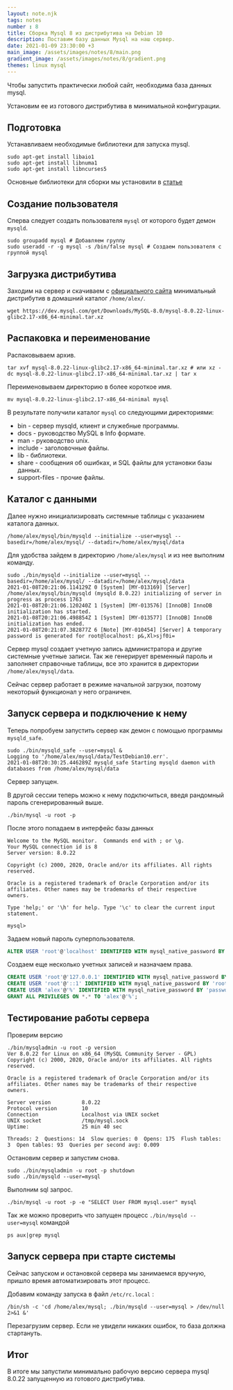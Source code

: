 ```yaml
---
layout: note.njk
tags: notes
number : 8
title: Сборка Mysql 8 из дистрибутива на Debian 10
description: Поставим базу данных Mysql на наш сервер.
date: 2021-01-09 23:30:00 +3
main_image: /assets/images/notes/8/main.png
gradient_image: /assets/images/notes/8/gradient.png
themes: linux mysql
---
```


Чтобы запустить практически любой сайт, необходима база данных mysql. 

Установим ее из готового дистрибутива в минимальной конфигурации.

## Подготовка

Устанавливаем необходимые библиотеки для запуска mysql.

```shell
sudo apt-get install libaio1
sudo apt-get install libnuma1
sudo apt-get install libncurses5
```

Основные библиотеки для сборки мы установили в [статье](https://lexusalex.ru/notes/2021-01-04-linux-debian-installing-apache2-from-source/)

## Создание пользователя

Сперва следует создать пользователя `mysql` от которого будет демон `mysqld`.

```shell
sudo groupadd mysql # Добавляем группу
sudo useradd -r -g mysql -s /bin/false mysql # Создаем пользователя с группой mysql
```

## Загрузка дистрибутива

Заходим на сервер и скачиваем с [официального сайта](https://dev.mysql.com/downloads/mysql/) минимальный дистрибутив в домашний каталог `/home/alex/`.

```shell
wget https://dev.mysql.com/get/Downloads/MySQL-8.0/mysql-8.0.22-linux-glibc2.17-x86_64-minimal.tar.xz
```

## Распаковка и переименование

Распаковываем архив.

```shell
tar xvf mysql-8.0.22-linux-glibc2.17-x86_64-minimal.tar.xz # или xz -dc mysql-8.0.22-linux-glibc2.17-x86_64-minimal.tar.xz | tar x
```

Переименовываем директорию в более короткое имя.

```shell
mv mysql-8.0.22-linux-glibc2.17-x86_64-minimal mysql
```

В результате получили каталог `mysql` со следующими директориями:

- bin - сервер mysqld, клиент и служебные программы.
- docs -	руководство MySQL в Info формате.
- man -	руководство unix.
- include -	заголовочные файлы.
- lib -	библиотеки.
- share - сообщения об ошибках, и SQL файлы для установки базы данных.
- support-files - прочие файлы.

## Каталог с данными

Далее нужно инициализировать системные таблицы с указанием каталога данных.

```shell
/home/alex/mysql/bin/mysqld --initialize --user=mysql --basedir=/home/alex/mysql/ --datadir=/home/alex/mysql/data
```

Для удобства зайдем в директорию `/home/alex/mysql` и из нее выполним команду.

```shell
sudo ./bin/mysqld --initialize --user=mysql --basedir=/home/alex/mysql/ --datadir=/home/alex/mysql/data
2021-01-08T20:21:06.114129Z 0 [System] [MY-013169] [Server] /home/alex/mysql/bin/mysqld (mysqld 8.0.22) initializing of server in progress as process 1763
2021-01-08T20:21:06.120240Z 1 [System] [MY-013576] [InnoDB] InnoDB initialization has started.
2021-01-08T20:21:06.498854Z 1 [System] [MY-013577] [InnoDB] InnoDB initialization has ended.
2021-01-08T20:21:07.382877Z 6 [Note] [MY-010454] [Server] A temporary password is generated for root@localhost: p&,Xl>sjf0i=

```

Сервер mysql создает учетную запись администратора и другие системные учетные записи.
Так же генерирует временный пароль и заполняет справочные таблицы, все это хранится в директории `/home/alex/mysql/data`.

Сейчас сервер работает в режиме начальной загрузки, поэтому некоторый функционал у него ограничен.

## Запуск сервера и подключение к нему

Теперь попробуем запустить сервер как демон с помощью программы `mysqld_safe`.

```shell
sudo ./bin/mysqld_safe --user=mysql &
Logging to '/home/alex/mysql/data/TestDebian10.err'.
2021-01-08T20:30:25.446289Z mysqld_safe Starting mysqld daemon with databases from /home/alex/mysql/data
```

Сервер запущен.

В другой сессии теперь можно к нему подключиться, введя рандомный пароль сгенерированный выше.

```shell
./bin/mysql -u root -p
```
После этого попадаем в интерфейс базы данных

```shell
Welcome to the MySQL monitor.  Commands end with ; or \g.
Your MySQL connection id is 8
Server version: 8.0.22

Copyright (c) 2000, 2020, Oracle and/or its affiliates. All rights reserved.

Oracle is a registered trademark of Oracle Corporation and/or its
affiliates. Other names may be trademarks of their respective
owners.

Type 'help;' or '\h' for help. Type '\c' to clear the current input statement.

mysql>
```

Задаем новый пароль суперпользователя.

```sql
ALTER USER 'root'@'localhost' IDENTIFIED WITH mysql_native_password BY 'root-password';
```

Создаем еще несколько учетных записей и назначаем права.

```sql
CREATE USER 'root'@'127.0.0.1' IDENTIFIED WITH mysql_native_password BY 'root-password';
CREATE USER 'root'@'::1' IDENTIFIED WITH mysql_native_password BY 'root-password';
CREATE USER 'alex'@'%' IDENTIFIED WITH mysql_native_password BY 'passwd';
GRANT ALL PRIVILEGES ON *.* TO 'alex'@'%';
```

## Тестирование работы сервера

Проверим версию

```shell
./bin/mysqladmin -u root -p version
Ver 8.0.22 for Linux on x86_64 (MySQL Community Server - GPL)
Copyright (c) 2000, 2020, Oracle and/or its affiliates. All rights reserved.

Oracle is a registered trademark of Oracle Corporation and/or its
affiliates. Other names may be trademarks of their respective
owners.

Server version          8.0.22
Protocol version        10
Connection              Localhost via UNIX socket
UNIX socket             /tmp/mysql.sock
Uptime:                 25 min 40 sec

Threads: 2  Questions: 14  Slow queries: 0  Opens: 175  Flush tables: 3  Open tables: 93  Queries per second avg: 0.009
```

Остановим сервер и запустим снова.

```shell
sudo ./bin/mysqladmin -u root -p shutdown
sudo ./bin/mysqld --user=mysql
```

Выполним sql запрос.

```shell
./bin/mysql -u root -p -e "SELECT User FROM mysql.user" mysql
```

Так же можно проверить что запущен процесс `./bin/mysqld --user=mysql` командой

```shell
ps aux|grep mysql
```

## Запуск сервера при старте системы

Сейчас запуском и остановкой сервера мы занимаемся вручную, пришло время автоматизировать этот процесс. 

Добавим команду запуска в файл `/etc/rc.local` :

```shell
/bin/sh -c 'cd /home/alex/mysql; ./bin/mysqld --user=mysql > /dev/null 2>&1 &'
```

Перезагрузим сервер. Если не увидели никаких ошибок, то база должна стартануть.

## Итог

В итоге мы запустили минимально рабочую версию сервера mysql 8.0.22 запущенную из готового дистрибутива.